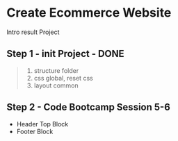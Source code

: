 # Create Ecommerce Website

Intro result Project

## Step 1 - init Project - DONE

> 1. structure folder
> 2. css global, reset css
> 3. layout common


## Step 2 - Code Bootcamp Session 5-6

- Header Top Block
- Footer Block